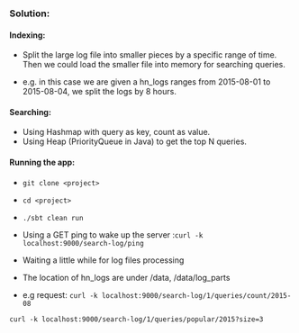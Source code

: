 ### Solution:

#### Indexing:

- Split the large log file into smaller pieces by a specific range of time. Then we could load the smaller file into memory for searching queries.

- e.g. in this case we are given a hn_logs ranges from 2015-08-01 to 2015-08-04, we split the logs by 8 hours.


#### Searching:
- Using Hashmap with query as key, count as value.
- Using Heap (PriorityQueue in Java) to get the top N queries.


#### Running the app:
- `git clone <project>`

- `cd <project>`

- `./sbt clean run`

- Using a GET ping to wake up the server :`curl -k localhost:9000/search-log/ping`

- Waiting a little while for log files processing

- The location of hn_logs are under /data, /data/log_parts


- e.g request:
`curl -k localhost:9000/search-log/1/queries/count/2015-08`

`curl -k localhost:9000/search-log/1/queries/popular/2015?size=3`